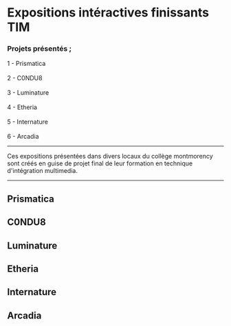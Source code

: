 <h1> Expositions intéractives finissants TIM </h1>

<h3>Projets présentés ;</h3>
1 - Prismatica
<br/><br/>
2 - C0NDU8
<br/><br/>
3 - Luminature
<br/><br/>
4 - Etheria
<br/><br/>
5 - Internature
<br/><br/>
6 - Arcadia

------------

Ces expositions présentées dans divers locaux du collège montmorency sont créés en guise de projet final de leur formation en technique d'intégration multimedia.

------------

<h2>Prismatica</h2>


<h2>C0NDU8</h2>


<h2>Luminature</h2>


<h2>Etheria</h2>


<h2>Internature</h2>


<h2>Arcadia</h2>
